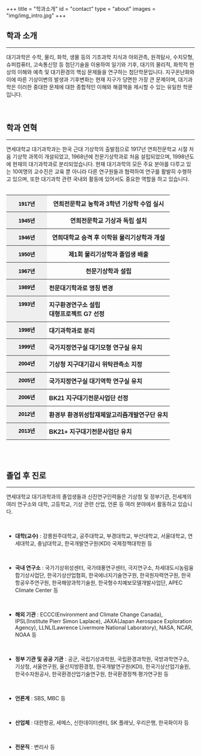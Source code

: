 +++
title = "학과소개"
id = "contact"
type = "about"
images = "img/img_intro.jpg"
+++

<!--more-->
## 학과 소개
------------
<div class="col-sm-6">
  대기과학은 수학, 물리, 화학, 생물 등의 기초과학 지식과 야외관측, 원격탐사, 수치모형, 슈퍼컴퓨터, 고속통신망 등 첨단기술을 이용하여 일기와 기후, 대기의 물리적, 화학적 현상의 이해와 예측 및 대기환경의 핵심 문제들을 연구하는 첨단학문입니다.
  지구온난화와 이에 따른 기상이변의 발생과 기후변화는 현재 지구가 당면한 가장 큰 문제이며, 대기과학은 이러한 중대한 문제에 대한 종합적인 이해와 해결책을 제시할 수 있는 유일한 학문입니다.  
</div>
<div class="col-sm-6">
  <div class='image'>
   <img src="../img/img_intro.jpg" class="img-responsive" alt="" style="float:right;">
  </div>
</div>

<br>
<br>

## 학과 연혁
------------
연세대학교 대기과학과는 한국 근대 기상학의 출발점으로 1917년 연희전문학교 시절 처음 기상학 과목이 개설되었고, 1968년에 천문기상학과로 처음 설립되었으며, 1998년도에 현재의 대기과학과로 분리되었습니다.
현재 대기과학의 모든 주요 분야를 다루고 있는 10여명의 교수진은 교육 뿐 아니라 다른 연구원들과 협력하여 연구를 활발히 수행하고 있으며, 또한 대기과학 관련 국내외 활동에 있어서도 중요한 역할을 하고 있습니다.
<br>
<br>


<style type="text/css">
.tg  {border-collapse:collapse;border-spacing:0;}
.tg td{font-family:Arial, sans-serif;font-size:14px;padding:10px 5px;border-style:solid;border-width:0px;overflow:hidden;word-break:normal;border-top-width:1px;border-bottom-width:1px;border-color:black;}
.tg th{font-family:Arial, sans-serif;font-size:14px;font-weight:normal;padding:10px 5px;border-style:solid;border-width:0px;overflow:hidden;word-break:normal;border-top-width:1px;border-bottom-width:1px;border-color:black;}
.tg .tg-io4b{font-weight:bold;background-color:#efefef;color:#000000;border-color:inherit;text-align:center;vertical-align:top}
.tg .tg-aj90{font-weight:bold;background-color:#efefef;color:#000000;border-color:inherit;text-align:center}
.tg .tg-u4so{font-weight:bold;font-size:100%;border-color:inherit;vertical-align:top}
</style>
<table class="tg" style="undefined;table-layout: fixed; width: 100%">
<colgroup>
<col style="width: 25%">
<col style="width: 75%">
</colgroup>
<tr>
  <th class="tg-aj90">1917년</th>
  <th class="tg-u4so">연희전문학교 농학과 3학년 기상학 수업 실시</th>
</tr>
<tr>
  <th class="tg-aj90">1945년</th>
  <th class="tg-u4so">연희전문학교 기상과 독립 설치</th>
</tr>
<tr>
  <th class="tg-aj90">1946년</th>
  <th class="tg-u4so">연희대학교 승격 후 이학원 물리기상학과 개설</th>
</tr>
<tr>
  <th class="tg-aj90">1950년</th>
  <th class="tg-u4so">제1회 물리기상학과 졸업생 배출</th>
</tr>
<tr>
  <tr>
    <th class="tg-aj90">1967년</th>
    <th class="tg-u4so">천문기상학과 설립</th>
  </tr>
  <tr>
    <td class="tg-io4b">1989년</td>
    <td class="tg-u4so">천문대기학과로 명칭 변경</td>
  </tr>
  <tr>
    <td class="tg-io4b">1993년</td>
    <td class="tg-u4so">지구환경연구소 설립<br>대형프로젝트 G7 선정</td>
  </tr>
  <tr>
    <td class="tg-io4b">1998년</td>
    <td class="tg-u4so">대기과학과로 분리</td>
  </tr>
  <tr>
    <td class="tg-io4b">1999년</td>
    <td class="tg-u4so">국가지정연구실 대기모형 연구실 유치</td>
  </tr>
  <tr>
    <td class="tg-io4b">2004년</td>
    <td class="tg-u4so">기상청 지구대기감시 위탁관측소 지정</td>
  </tr>
  <tr>
    <td class="tg-io4b">2005년</td>
    <td class="tg-u4so">국가지정연구실 대기역학 연구실 유치</td>
  </tr>
  <tr>
    <td class="tg-io4b">2006년</td>
    <td class="tg-u4so">BK21 지구대기천문사업단 선정</td>
  </tr>
  <tr>
    <td class="tg-io4b">2012년</td>
    <td class="tg-u4so">환경부 환경위성탑재체알고리즘개발연구단 유치</td>
  </tr>
  <tr>
    <td class="tg-io4b">2013년</td>
    <td class="tg-u4so">BK21+ 지구대기천문사업단 유치</td>
  </tr>
</table>

<br>
<br>

## 졸업 후 진로
--------------
연세대학교 대기과학과의 졸업생들과 신진연구인력들은 기상청 및 정부기관, 전세계의 여러 연구소와 대학, 고등학교, 기상 관련 산업, 언론 등 여러 분야에서 활동하고 있습니다.
<br>

<br>


- **대학(교수)** : 강릉원주대학교, 공주대학교, 부경대학교, 부산대학교, 서울대학교, 연세대학교, 충남대학교, 한국개발연구원(KDI) 국제정책대학원 등
<br>


- **국내 연구소** : 국가기상위성센터, 국가태풍연구센터, 극지연구소, 차세대도시농림융합기상사업단, 한국기상산업협회, 한국에너지기술연구원, 한국원자력연구원, 한국항공우주연구원, 한국해양과학기술원, 한국형수치예보모델개발사업단, APEC Climate Center 등
<br>


- **해외 기관** : ECCC(Environment and Climate Change Canada), IPSL(Institute Pierr Simon Laplace), JAXA(Japan Aerospace Exploration Agency), LLNL(Lawrence Livermore National Laboratory), NASA, NCAR, NOAA 등
<br>


- **정부 기관 및 공공 기관** : 공군, 국립기상과학원, 국립환경과학원, 국방과학연구소, 기상청, 서울연구원, 울산지방환경청, 한국개발연구원(KDI), 한국기상산업기술원, 한국수자원공사, 한국환경산업기술연구원, 한국환경정책∙평가연구원 등
<br>


- **언론계** : SBS, MBC 등
<br>


- **산업체** : 대한항공, 세메스, 신한데이터센터, SK 플래닛, 우리은행, 한국화이자 등
<br>

- **전문직** : 변리사 등
<!--br>

<br>

<br>

<div class="row">
  <div class="col-xs-12 col-md-6">
    <div id="piechart"></div>
    <script type="text/javascript" src="https://www.gstatic.com/charts/loader.js"></script>
    <script type="text/javascript">
    // Load google charts
    google.charts.load('current', {'packages':['corechart']});
    google.charts.setOnLoadCallback(drawChart);

    // Draw the chart and set the chart values
    function drawChart() {
      var data = google.visualization.arrayToDataTable([
      ['분류', '명'],
      ['국내외 연구소 및 대학 연구원', 8],
      ['국내외 대학원', 26],
      ['정부기관 및 공공기관', 11],
      ['관련 산업', 3],
      ['공군', 2]
    ]);

      // Optional; add a title and set the width and height of the chart
      var options = {'title':'최근 10년간 석사 졸업생 진로', 'width':400, 'height':300, chartArea:{left:10,top:20,width:'75%',height:'100%'},legend:'right', titleTextStyle:{fontSize:14}};

      // Display the chart inside the <div> element with id="piechart"
      var chart = new google.visualization.PieChart(document.getElementById('piechart'));
      chart.draw(data, options);
    }
    </script></div>
  <div class="col-xs-12 col-md-6">
    <div id="piechart1"></div>
    <script type="text/javascript" src="https://www.gstatic.com/charts/loader.js"></script>
    <script type="text/javascript">
    // Load google charts
    google.charts.load('current', {'packages':['corechart']});
    google.charts.setOnLoadCallback(drawChart);

    // Draw the chart and set the chart values
    function drawChart() {
      var data = google.visualization.arrayToDataTable([
      ['분류', '명'],
      ['국내 연구소 및 대학 연구원', 21],
      ['해외 연구소 및 대학 연구원', 14],
      ['교수', 3],
      ['정부기관 및 공공기관', 10]
    ]);

      // Optional; add a title and set the width and height of the chart
      var options = {'title':'최근 10년간 박사 졸업생 진로', 'width':400, 'height':300, chartArea:{left:10,top:20,width:'75%',height:'100%'}, legend:'right', titleTextStyle:{fontSize:14}};

      // Display the chart inside the <div> element with id="piechart"
      var chart = new google.visualization.PieChart(document.getElementById('piechart1'));
      chart.draw(data, options);
    }
    </script></div>
</div>

<br>

<a id="bottom"></a-->
